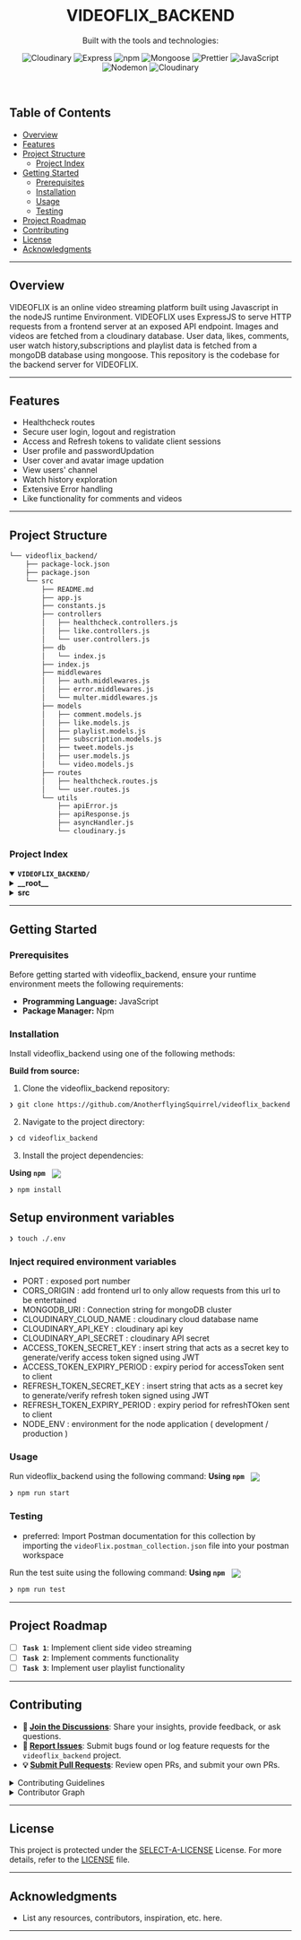 <p align="center"><h1 align="center">VIDEOFLIX_BACKEND</h1></p>

<p align="center">Built with the tools and technologies:</p>
<p align="center">
	<img src="https://img.shields.io/badge/Node%20js-339933?style=flat&logo=nodedotjs&logoColor=white" alt="Cloudinary">
	<img src="https://img.shields.io/badge/Express-000000.svg?style=flat&logo=Express&logoColor=white" alt="Express">
	<img src="https://img.shields.io/badge/npm-CB3837.svg?style=flat&logo=npm&logoColor=white" alt="npm">
	<img src="https://img.shields.io/badge/Mongoose-F04D35.svg?style=flat&logo=Mongoose&logoColor=white" alt="Mongoose">
	<img src="https://img.shields.io/badge/Prettier-F7B93E.svg?style=flat&logo=Prettier&logoColor=black" alt="Prettier">
	<img src="https://img.shields.io/badge/JavaScript-F7DF1E.svg?style=flat&logo=JavaScript&logoColor=black" alt="JavaScript">
	<img src="https://img.shields.io/badge/Nodemon-76D04B.svg?style=flat&logo=Nodemon&logoColor=white" alt="Nodemon">
	<img src="https://img.shields.io/badge/Cloudinary-3448C5.svg?style=flat&logo=Cloudinary&logoColor=white" alt="Cloudinary">
</p>
<br>

## Table of Contents

- [ Overview](#-overview)
- [ Features](#-features)
- [ Project Structure](#-project-structure)
  - [ Project Index](#-project-index)
- [ Getting Started](#-getting-started)
  - [ Prerequisites](#-prerequisites)
  - [ Installation](#-installation)
  - [ Usage](#-usage)
  - [ Testing](#-testing)
- [ Project Roadmap](#-project-roadmap)
- [ Contributing](#-contributing)
- [ License](#-license)
- [ Acknowledgments](#-acknowledgments)

---

## Overview

VIDEOFLIX is an online video streaming platform built using Javascript in the nodeJS runtime Environment.
VIDEOFLIX uses ExpressJS to serve HTTP requests from a frontend server at an exposed API endpoint.
Images and videos are fetched from a cloudinary database. User data, likes, comments, user watch history,subscriptions and playlist data is fetched from a mongoDB database using mongoose.
This repository is the codebase for the backend server for VIDEOFLIX.

---

## Features

- Healthcheck routes
- Secure user login, logout and registration
- Access and Refresh tokens to validate client sessions
- User profile and passwordUpdation
- User cover and avatar image updation
- View users' channel 
- Watch history exploration
- Extensive Error handling
- Like functionality for comments and videos

---

## Project Structure

```sh
└── videoflix_backend/
    ├── package-lock.json
    ├── package.json
    └── src
        ├── README.md
        ├── app.js
        ├── constants.js
        ├── controllers
        │   ├── healthcheck.controllers.js
        │   ├── like.controllers.js
        │   └── user.controllers.js
        ├── db
        │   └── index.js
        ├── index.js
        ├── middlewares
        │   ├── auth.middlewares.js
        │   ├── error.middlewares.js
        │   └── multer.middlewares.js
        ├── models
        │   ├── comment.models.js
        │   ├── like.models.js
        │   ├── playlist.models.js
        │   ├── subscription.models.js
        │   ├── tweet.models.js
        │   ├── user.models.js
        │   └── video.models.js
        ├── routes
        │   ├── healthcheck.routes.js
        │   └── user.routes.js
        └── utils
            ├── apiError.js
            ├── apiResponse.js
            ├── asyncHandler.js
            └── cloudinary.js
```

### Project Index

<details open>
	<summary><b><code>VIDEOFLIX_BACKEND/</code></b></summary>
	<details> <!-- __root__ Submodule -->
		<summary><b>__root__</b></summary>
		<blockquote>
			<table>
			<tr>
				<td><b><a href='https://github.com/AnotherflyingSquirrel/videoflix_backend/blob/master/package-lock.json'>package-lock.json</a></b></td>
				<td><code>❯ REPLACE-ME</code></td>
			</tr>
			<tr>
				<td><b><a href='https://github.com/AnotherflyingSquirrel/videoflix_backend/blob/master/package.json'>package.json</a></b></td>
				<td><code>❯ REPLACE-ME</code></td>
			</tr>
			</table>
		</blockquote>
	</details>
	<details> <!-- src Submodule -->
		<summary><b>src</b></summary>
		<blockquote>
			<table>
			<tr>
				<td><b><a href='https://github.com/AnotherflyingSquirrel/videoflix_backend/blob/master/src/app.js'>app.js</a></b></td>
				<td><code>❯ REPLACE-ME</code></td>
			</tr>
			<tr>
				<td><b><a href='https://github.com/AnotherflyingSquirrel/videoflix_backend/blob/master/src/index.js'>index.js</a></b></td>
				<td><code>❯ REPLACE-ME</code></td>
			</tr>
			<tr>
				<td><b><a href='https://github.com/AnotherflyingSquirrel/videoflix_backend/blob/master/src/constants.js'>constants.js</a></b></td>
				<td><code>❯ REPLACE-ME</code></td>
			</tr>
			</table>
			<details>
				<summary><b>middlewares</b></summary>
				<blockquote>
					<table>
					<tr>
						<td><b><a href='https://github.com/AnotherflyingSquirrel/videoflix_backend/blob/master/src/middlewares/multer.middlewares.js'>multer.middlewares.js</a></b></td>
						<td><code>❯ REPLACE-ME</code></td>
					</tr>
					<tr>
						<td><b><a href='https://github.com/AnotherflyingSquirrel/videoflix_backend/blob/master/src/middlewares/auth.middlewares.js'>auth.middlewares.js</a></b></td>
						<td><code>❯ REPLACE-ME</code></td>
					</tr>
					<tr>
						<td><b><a href='https://github.com/AnotherflyingSquirrel/videoflix_backend/blob/master/src/middlewares/error.middlewares.js'>error.middlewares.js</a></b></td>
						<td><code>❯ REPLACE-ME</code></td>
					</tr>
					</table>
				</blockquote>
			</details>
			<details>
				<summary><b>controllers</b></summary>
				<blockquote>
					<table>
					<tr>
						<td><b><a href='https://github.com/AnotherflyingSquirrel/videoflix_backend/blob/master/src/controllers/like.controllers.js'>like.controllers.js</a></b></td>
						<td><code>❯ REPLACE-ME</code></td>
					</tr>
					<tr>
						<td><b><a href='https://github.com/AnotherflyingSquirrel/videoflix_backend/blob/master/src/controllers/healthcheck.controllers.js'>healthcheck.controllers.js</a></b></td>
						<td><code>❯ REPLACE-ME</code></td>
					</tr>
					<tr>
						<td><b><a href='https://github.com/AnotherflyingSquirrel/videoflix_backend/blob/master/src/controllers/user.controllers.js'>user.controllers.js</a></b></td>
						<td><code>❯ REPLACE-ME</code></td>
					</tr>
					</table>
				</blockquote>
			</details>
			<details>
				<summary><b>models</b></summary>
				<blockquote>
					<table>
					<tr>
						<td><b><a href='https://github.com/AnotherflyingSquirrel/videoflix_backend/blob/master/src/models/playlist.models.js'>playlist.models.js</a></b></td>
						<td><code>❯ REPLACE-ME</code></td>
					</tr>
					<tr>
						<td><b><a href='https://github.com/AnotherflyingSquirrel/videoflix_backend/blob/master/src/models/comment.models.js'>comment.models.js</a></b></td>
						<td><code>❯ REPLACE-ME</code></td>
					</tr>
					<tr>
						<td><b><a href='https://github.com/AnotherflyingSquirrel/videoflix_backend/blob/master/src/models/tweet.models.js'>tweet.models.js</a></b></td>
						<td><code>❯ REPLACE-ME</code></td>
					</tr>
					<tr>
						<td><b><a href='https://github.com/AnotherflyingSquirrel/videoflix_backend/blob/master/src/models/subscription.models.js'>subscription.models.js</a></b></td>
						<td><code>❯ REPLACE-ME</code></td>
					</tr>
					<tr>
						<td><b><a href='https://github.com/AnotherflyingSquirrel/videoflix_backend/blob/master/src/models/like.models.js'>like.models.js</a></b></td>
						<td><code>❯ REPLACE-ME</code></td>
					</tr>
					<tr>
						<td><b><a href='https://github.com/AnotherflyingSquirrel/videoflix_backend/blob/master/src/models/video.models.js'>video.models.js</a></b></td>
						<td><code>❯ REPLACE-ME</code></td>
					</tr>
					<tr>
						<td><b><a href='https://github.com/AnotherflyingSquirrel/videoflix_backend/blob/master/src/models/user.models.js'>user.models.js</a></b></td>
						<td><code>❯ REPLACE-ME</code></td>
					</tr>
					</table>
				</blockquote>
			</details>
			<details>
				<summary><b>routes</b></summary>
				<blockquote>
					<table>
					<tr>
						<td><b><a href='https://github.com/AnotherflyingSquirrel/videoflix_backend/blob/master/src/routes/user.routes.js'>user.routes.js</a></b></td>
						<td><code>❯ REPLACE-ME</code></td>
					</tr>
					<tr>
						<td><b><a href='https://github.com/AnotherflyingSquirrel/videoflix_backend/blob/master/src/routes/healthcheck.routes.js'>healthcheck.routes.js</a></b></td>
						<td><code>❯ REPLACE-ME</code></td>
					</tr>
					</table>
				</blockquote>
			</details>
			<details>
				<summary><b>utils</b></summary>
				<blockquote>
					<table>
					<tr>
						<td><b><a href='https://github.com/AnotherflyingSquirrel/videoflix_backend/blob/master/src/utils/apiError.js'>apiError.js</a></b></td>
						<td><code>❯ REPLACE-ME</code></td>
					</tr>
					<tr>
						<td><b><a href='https://github.com/AnotherflyingSquirrel/videoflix_backend/blob/master/src/utils/apiResponse.js'>apiResponse.js</a></b></td>
						<td><code>❯ REPLACE-ME</code></td>
					</tr>
					<tr>
						<td><b><a href='https://github.com/AnotherflyingSquirrel/videoflix_backend/blob/master/src/utils/cloudinary.js'>cloudinary.js</a></b></td>
						<td><code>❯ REPLACE-ME</code></td>
					</tr>
					<tr>
						<td><b><a href='https://github.com/AnotherflyingSquirrel/videoflix_backend/blob/master/src/utils/asyncHandler.js'>asyncHandler.js</a></b></td>
						<td><code>❯ REPLACE-ME</code></td>
					</tr>
					</table>
				</blockquote>
			</details>
			<details>
				<summary><b>db</b></summary>
				<blockquote>
					<table>
					<tr>
						<td><b><a href='https://github.com/AnotherflyingSquirrel/videoflix_backend/blob/master/src/db/index.js'>index.js</a></b></td>
						<td><code>❯ REPLACE-ME</code></td>
					</tr>
					</table>
				</blockquote>
			</details>
		</blockquote>
	</details>
</details>

---

## Getting Started

### Prerequisites

Before getting started with videoflix_backend, ensure your runtime environment meets the following requirements:

- **Programming Language:** JavaScript
- **Package Manager:** Npm

### Installation

Install videoflix_backend using one of the following methods:

**Build from source:**

1. Clone the videoflix_backend repository:

```sh
❯ git clone https://github.com/AnotherflyingSquirrel/videoflix_backend
```

2. Navigate to the project directory:

```sh
❯ cd videoflix_backend
```

3. Install the project dependencies:

**Using `npm`** &nbsp; [<img align="center" src="https://img.shields.io/badge/npm-CB3837.svg?style={badge_style}&logo=npm&logoColor=white" />](https://www.npmjs.com/)

```sh
❯ npm install
```

## Setup environment variables

```sh
❯ touch ./.env
```

### Inject required environment variables

- PORT : exposed port number
- CORS_ORIGIN : add frontend url to only allow requests from this url to be entertained
- MONGODB_URI : Connection string for mongoDB cluster
- CLOUDINARY_CLOUD_NAME : cloudinary cloud database name
- CLOUDINARY_API_KEY : cloudinary api key
- CLOUDINARY_API_SECRET : cloudinary API secret
- ACCESS_TOKEN_SECRET_KEY : insert string that acts as a secret key to generate/verify access token signed using JWT
- ACCESS_TOKEN_EXPIRY_PERIOD : expiry period for accessToken sent to client
- REFRESH_TOKEN_SECRET_KEY : insert string that acts as a secret key to generate/verify refresh token signed using JWT
- REFRESH_TOKEN_EXPIRY_PERIOD : expiry period for refreshTOken sent to client
- NODE_ENV : environment for the node application \( development / production \)

### Usage

Run videoflix_backend using the following command:
**Using `npm`** &nbsp; [<img align="center" src="https://img.shields.io/badge/npm-CB3837.svg?style={badge_style}&logo=npm&logoColor=white" />](https://www.npmjs.com/)

```sh
❯ npm run start
```

### Testing

- preferred:
Import Postman documentation for this collection by importing the `videoFlix.postman_collection.json` file into your postman workspace

Run the test suite using the following command:
**Using `npm`** &nbsp; [<img align="center" src="https://img.shields.io/badge/npm-CB3837.svg?style={badge_style}&logo=npm&logoColor=white" />](https://www.npmjs.com/)

```sh
❯ npm run test
```

---

## Project Roadmap

- [ ] **`Task 1`**: Implement client side video streaming
- [ ] **`Task 2`**: Implement comments functionality
- [ ] **`Task 3`**: Implement user playlist functionality

---

## Contributing

- **💬 [Join the Discussions](https://github.com/AnotherflyingSquirrel/videoflix_backend/discussions)**: Share your insights, provide feedback, or ask questions.
- **🐛 [Report Issues](https://github.com/AnotherflyingSquirrel/videoflix_backend/issues)**: Submit bugs found or log feature requests for the `videoflix_backend` project.
- **💡 [Submit Pull Requests](https://github.com/AnotherflyingSquirrel/videoflix_backend/blob/main/CONTRIBUTING.md)**: Review open PRs, and submit your own PRs.

<details closed>
<summary>Contributing Guidelines</summary>

1. **Fork the Repository**: Start by forking the project repository to your github account.
2. **Clone Locally**: Clone the forked repository to your local machine using a git client.
   ```sh
   git clone https://github.com/AnotherflyingSquirrel/videoflix_backend
   ```
3. **Create a New Branch**: Always work on a new branch, giving it a descriptive name.
   ```sh
   git checkout -b new-feature-x
   ```
4. **Make Your Changes**: Develop and test your changes locally.
5. **Commit Your Changes**: Commit with a clear message describing your updates.
   ```sh
   git commit -m 'Implemented new feature x.'
   ```
6. **Push to github**: Push the changes to your forked repository.
   ```sh
   git push origin new-feature-x
   ```
7. **Submit a Pull Request**: Create a PR against the original project repository. Clearly describe the changes and their motivations.
8. **Review**: Once your PR is reviewed and approved, it will be merged into the main branch. Congratulations on your contribution!
</details>

<details closed>
<summary>Contributor Graph</summary>
<br>
<p align="left">
   <a href="https://github.com{/AnotherflyingSquirrel/videoflix_backend/}graphs/contributors">
      <img src="https://contrib.rocks/image?repo=AnotherflyingSquirrel/videoflix_backend">
   </a>
</p>
</details>

---

## License

This project is protected under the [SELECT-A-LICENSE](https://choosealicense.com/licenses) License. For more details, refer to the [LICENSE](https://choosealicense.com/licenses/) file.

---

## Acknowledgments

- List any resources, contributors, inspiration, etc. here.

---
